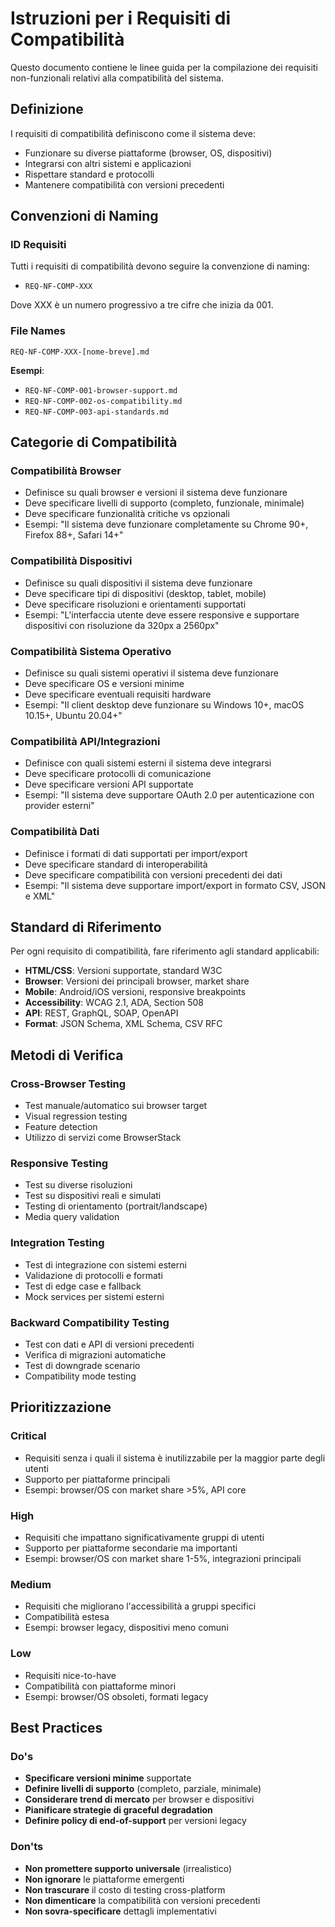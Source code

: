 # Istruzioni per i Requisiti di Compatibilità

Questo documento contiene le linee guida per la compilazione dei requisiti non-funzionali relativi alla compatibilità del sistema.

## Definizione

I requisiti di compatibilità definiscono come il sistema deve:
- Funzionare su diverse piattaforme (browser, OS, dispositivi)
- Integrarsi con altri sistemi e applicazioni
- Rispettare standard e protocolli
- Mantenere compatibilità con versioni precedenti

## Convenzioni di Naming

### ID Requisiti
Tutti i requisiti di compatibilità devono seguire la convenzione di naming:
- `REQ-NF-COMP-XXX`

Dove XXX è un numero progressivo a tre cifre che inizia da 001.

### File Names
`REQ-NF-COMP-XXX-[nome-breve].md`

**Esempi**:
- `REQ-NF-COMP-001-browser-support.md`
- `REQ-NF-COMP-002-os-compatibility.md`
- `REQ-NF-COMP-003-api-standards.md`

## Categorie di Compatibilità

### Compatibilità Browser
- Definisce su quali browser e versioni il sistema deve funzionare
- Deve specificare livelli di supporto (completo, funzionale, minimale)
- Deve specificare funzionalità critiche vs opzionali
- Esempi: "Il sistema deve funzionare completamente su Chrome 90+, Firefox 88+, Safari 14+"

### Compatibilità Dispositivi
- Definisce su quali dispositivi il sistema deve funzionare
- Deve specificare tipi di dispositivi (desktop, tablet, mobile)
- Deve specificare risoluzioni e orientamenti supportati
- Esempi: "L'interfaccia utente deve essere responsive e supportare dispositivi con risoluzione da 320px a 2560px"

### Compatibilità Sistema Operativo
- Definisce su quali sistemi operativi il sistema deve funzionare
- Deve specificare OS e versioni minime
- Deve specificare eventuali requisiti hardware
- Esempi: "Il client desktop deve funzionare su Windows 10+, macOS 10.15+, Ubuntu 20.04+"

### Compatibilità API/Integrazioni
- Definisce con quali sistemi esterni il sistema deve integrarsi
- Deve specificare protocolli di comunicazione
- Deve specificare versioni API supportate
- Esempi: "Il sistema deve supportare OAuth 2.0 per autenticazione con provider esterni"

### Compatibilità Dati
- Definisce i formati di dati supportati per import/export
- Deve specificare standard di interoperabilità
- Deve specificare compatibilità con versioni precedenti dei dati
- Esempi: "Il sistema deve supportare import/export in formato CSV, JSON e XML"

## Standard di Riferimento

Per ogni requisito di compatibilità, fare riferimento agli standard applicabili:

- **HTML/CSS**: Versioni supportate, standard W3C
- **Browser**: Versioni dei principali browser, market share
- **Mobile**: Android/iOS versioni, responsive breakpoints
- **Accessibility**: WCAG 2.1, ADA, Section 508
- **API**: REST, GraphQL, SOAP, OpenAPI
- **Format**: JSON Schema, XML Schema, CSV RFC

## Metodi di Verifica

### Cross-Browser Testing
- Test manuale/automatico sui browser target
- Visual regression testing
- Feature detection
- Utilizzo di servizi come BrowserStack

### Responsive Testing
- Test su diverse risoluzioni
- Test su dispositivi reali e simulati
- Testing di orientamento (portrait/landscape)
- Media query validation

### Integration Testing
- Test di integrazione con sistemi esterni
- Validazione di protocolli e formati
- Test di edge case e fallback
- Mock services per sistemi esterni

### Backward Compatibility Testing
- Test con dati e API di versioni precedenti
- Verifica di migrazioni automatiche
- Test di downgrade scenario
- Compatibility mode testing

## Prioritizzazione

### Critical
- Requisiti senza i quali il sistema è inutilizzabile per la maggior parte degli utenti
- Supporto per piattaforme principali
- Esempi: browser/OS con market share >5%, API core

### High
- Requisiti che impattano significativamente gruppi di utenti
- Supporto per piattaforme secondarie ma importanti
- Esempi: browser/OS con market share 1-5%, integrazioni principali

### Medium
- Requisiti che migliorano l'accessibilità a gruppi specifici
- Compatibilità estesa
- Esempi: browser legacy, dispositivi meno comuni

### Low
- Requisiti nice-to-have
- Compatibilità con piattaforme minori
- Esempi: browser/OS obsoleti, formati legacy

## Best Practices

### Do's
- **Specificare versioni minime** supportate
- **Definire livelli di supporto** (completo, parziale, minimale)
- **Considerare trend di mercato** per browser e dispositivi
- **Pianificare strategie di graceful degradation**
- **Definire policy di end-of-support** per versioni legacy

### Don'ts
- **Non promettere supporto universale** (irrealistico)
- **Non ignorare** le piattaforme emergenti
- **Non trascurare** il costo di testing cross-platform
- **Non dimenticare** la compatibilità con versioni precedenti
- **Non sovra-specificare** dettagli implementativi
